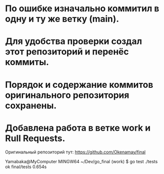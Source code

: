 # По ошибке изначально коммитил в одну и ту же ветку (main).
# Для удобства проверки создал этот репозиторий и перенёс коммиты.
# Порядок и содержание коммитов оригинального репозитория сохранены.
# Добавлена работа в ветке work и Rull Requests.

Оригинальный репозиторий тут: https://github.com/Okenamay/final

Yamabaka@MyComputer MINGW64 ~/Dev/go_final (work)
$ go test ./tests
ok      final/tests     0.654s